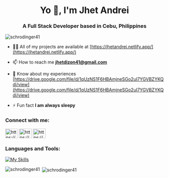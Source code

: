 <h1 align="center">Yo 👋, I'm Jhet Andrei</h1>
<h3 align="center">A Full Stack Developer based in Cebu, Philippines</h3>

<p align="left"> <img src="https://komarev.com/ghpvc/?username=schrodinger41&label=Profile%20views&color=0e75b6&style=flat" alt="schrodinger41" /> </p>

- 👨‍💻 All of my projects are available at [https://jhetandrei.netlify.app/](https://jhetandrei.netlify.app/)

- 📫 How to reach me **jhetdizon41@gmail.com**

- 📄 Know about my experiences [https://drive.google.com/file/d/1qUzNS1F6HBAmjneSGo2uI7YGVBZYKQdj/view](https://drive.google.com/file/d/1qUzNS1F6HBAmjneSGo2uI7YGVBZYKQdj/view)

- ⚡ Fun fact **I am always sleepy**

<h3 align="left">Connect with me:</h3>
<p align="left">
<a href="https://linkedin.com/in/https://www.linkedin.com/in/jhet-andrei-dizon-0ba0782a2/" target="blank"><img align="center" src="https://raw.githubusercontent.com/rahuldkjain/github-profile-readme-generator/master/src/images/icons/Social/linked-in-alt.svg" alt="https://www.linkedin.com/in/jhet-andrei-dizon-0ba0782a2/" height="30" width="40" /></a>
<a href="https://fb.com/https://www.facebook.com/jiiiitt/" target="blank"><img align="center" src="https://raw.githubusercontent.com/rahuldkjain/github-profile-readme-generator/master/src/images/icons/Social/facebook.svg" alt="https://www.facebook.com/jiiiitt/" height="30" width="40" /></a>
<a href="https://instagram.com/https://www.instagram.com/jhiiiitt/" target="blank"><img align="center" src="https://raw.githubusercontent.com/rahuldkjain/github-profile-readme-generator/master/src/images/icons/Social/instagram.svg" alt="https://www.instagram.com/jhiiiitt/" height="30" width="40" /></a>
</p>

<h3 align="left">Languages and Tools:</h3>

[![My Skills](https://skillicons.dev/icons?i=js,html,css,bootstrap,git,java,php,jquery,spring,react,laravel)](https://skillicons.dev)

<p><img align="left" src="https://github-readme-stats.vercel.app/api/top-langs?username=schrodinger41&show_icons=true&locale=en&layout=compact" alt="schrodinger41" /></p>

<p>&nbsp;<img align="center" src="https://github-readme-stats.vercel.app/api?username=schrodinger41&show_icons=true&locale=en" alt="schrodinger41" /></p>
